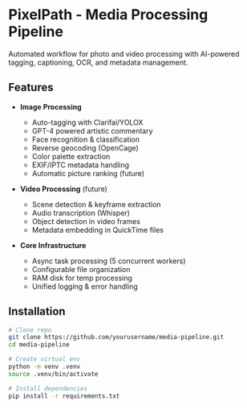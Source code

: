# PixelPath - Media Processing Pipeline

Automated workflow for photo and video processing with AI-powered tagging, captioning, OCR, and metadata management.


## Features

- **Image Processing**  
  - Auto-tagging with Clarifai/YOLOX
  - GPT-4 powered artistic commentary
  - Face recognition & classification
  - Reverse geocoding (OpenCage)
  - Color palette extraction
  - EXIF/IPTC metadata handling
  - Automatic picture ranking (future)

- **Video Processing**  (future)
  - Scene detection & keyframe extraction
  - Audio transcription (Whisper)
  - Object detection in video frames
  - Metadata embedding in QuickTime files

- **Core Infrastructure**  
  - Async task processing (5 concurrent workers)
  - Configurable file organization
  - RAM disk for temp processing
  - Unified logging & error handling

## Installation

```bash
# Clone repo
git clone https://github.com/yourusername/media-pipeline.git
cd media-pipeline

# Create virtual env
python -m venv .venv
source .venv/bin/activate

# Install dependencies
pip install -r requirements.txt